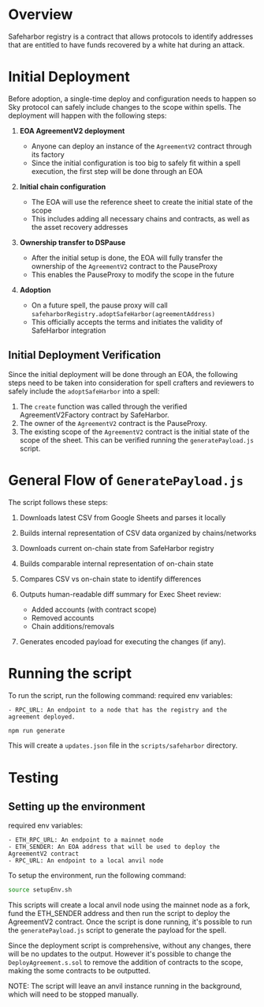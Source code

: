 # Overview

Safeharbor registry is a contract that allows protocols to identify addresses that are entitled to have funds recovered by a white hat during an attack.

# Initial Deployment

Before adoption, a single-time deploy and configuration needs to happen so Sky protocol can safely include changes to the scope within spells. The deployment will happen with the following steps:

1. **EOA AgreementV2 deployment**

   - Anyone can deploy an instance of the `AgreementV2` contract through its factory
   - Since the initial configuration is too big to safely fit within a spell execution, the first step will be done through an EOA

2. **Initial chain configuration**

   - The EOA will use the reference sheet to create the initial state of the scope
   - This includes adding all necessary chains and contracts, as well as the asset recovery addresses

3. **Ownership transfer to DSPause**

   - After the initial setup is done, the EOA will fully transfer the ownership of the `AgreementV2` contract to the PauseProxy
   - This enables the PauseProxy to modify the scope in the future

4. **Adoption**
   - On a future spell, the pause proxy will call `safeharborRegistry.adoptSafeHarbor(agreementAddress)`
   - This officially accepts the terms and initiates the validity of SafeHarbor integration

## Initial Deployment Verification

Since the initial deployment will be done through an EOA, the following steps need to be taken into consideration for spell crafters and reviewers to safely include the `adoptSafeHarbor` into a spell:

1. The `create` function was called through the verified AgreementV2Factory contract by SafeHarbor.
2. The owner of the `AgreementV2` contract is the PauseProxy.
3. The existing scope of the `AgreementV2` contract is the initial state of the scope of the sheet. This can be verified running the `generatePayload.js` script.

# General Flow of `GeneratePayload.js`

The script follows these steps:

1. Downloads latest CSV from Google Sheets and parses it locally

2. Builds internal representation of CSV data organized by chains/networks

3. Downloads current on-chain state from SafeHarbor registry

4. Builds comparable internal representation of on-chain state

5. Compares CSV vs on-chain state to identify differences

6. Outputs human-readable diff summary for Exec Sheet review:

   - Added accounts (with contract scope)
   - Removed accounts
   - Chain additions/removals

7. Generates encoded payload for executing the changes (if any).

# Running the script

To run the script, run the following command:
required env variables:
```
- RPC_URL: An endpoint to a node that has the registry and the agreement deployed.
```

```bash
npm run generate
```
This will create a `updates.json` file in the `scripts/safeharbor` directory.

# Testing

## Setting up the environment
required env variables:
```
- ETH_RPC_URL: An endpoint to a mainnet node 
- ETH_SENDER: An EOA address that will be used to deploy the AgreementV2 contract
- RPC_URL: An endpoint to a local anvil node
```
To setup the environment, run the following command:

```bash
source setupEnv.sh
```
This scripts will create a local anvil node using the mainnet node as a fork, fund the ETH_SENDER address and then run the script to deploy the AgreementV2 contract. Once the script is done running, it's possible to run the `generatePayload.js` script to generate the payload for the spell.

Since the deployment script is comprehensive, without any changes, there will be no updates to the output. However it's possible to change the `DeployAgreement.s.sol` to remove the addition of contracts to the scope, making the some contracts to be outputted.

NOTE: The script will leave an anvil instance running in the background, which will need to be stopped manually.
